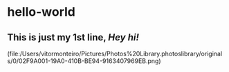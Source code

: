 # hello-world
## This is just my 1st line, *Hey hi!*


(file:/Users/vitormonteiro/Pictures/Photos%20Library.photoslibrary/originals/0/02F9A001-19A0-410B-BE94-9163407969EB.png)

